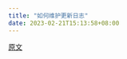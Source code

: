 ```yaml
---
title: "如何维护更新日志"
date: 2023-02-21T15:13:58+08:00
---
```


[原文](https://keepachangelog.com/zh-CN/1.0.0/)
